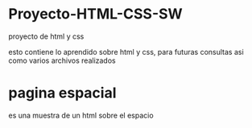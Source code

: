 # Proyecto-HTML-CSS-SW
 proyecto de html y css

esto contiene lo aprendido sobre html y css, para futuras consultas asi como varios archivos realizados


<h1>pagina espacial</h1>
es una muestra de un html sobre el espacio
